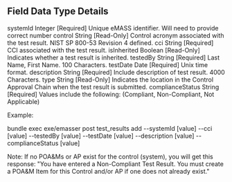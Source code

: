 Field            Data Type   Details
-------------------------------------------------------------------------------------------------
systemId         Integer     [Required] Unique eMASS identifier. Will need to provide correct number
control          String      [Read-Only] Control acronym associated with the test result. NIST SP 800-53 Revision 4 defined.
cci              String      [Required] CCI associated with the test result.
isInherited      Boolean     [Read-Only] Indicates whether a test result is inherited.
testedBy         String      [Required] Last Name, First Name. 100 Characters. 
testDate         Date        [Required] Unix time format.
description      String      [Required] Include description of test result. 4000 Characters.
type             String      [Read-Only] Indicates the location in the Control Approval Chain when the test result is submitted.
complianceStatus String      [Required] Values include the following: (Compliant, Non-Compliant, Not Applicable)


Example:

bundle exec exe/emasser post test_results add --systemId [value] --cci [value] --testedBy [value] --testDate [value] --description [value] --complianceStatus [value]

Note: If no POA&Ms or AP exist for the control (system), you will get this response:
"You have entered a Non-Compliant Test Result. You must create a POA&M Item for this Control and/or AP if one does not already exist."
